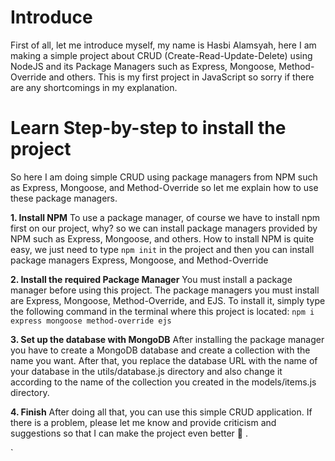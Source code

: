 # Introduce
First of all, let me introduce myself, my name is Hasbi Alamsyah, here I am making a simple project about CRUD (Create-Read-Update-Delete)
using NodeJS and its Package Managers such as Express, Mongoose, Method-Override and others. This is my first project in JavaScript so sorry if there are any shortcomings in my explanation.

# Learn Step-by-step to install the project
So here I am doing simple CRUD using package managers from NPM such as Express, Mongoose, and Method-Override so let me explain how to use these package managers.

**1. Install NPM**
To use a package manager, of course we have to install npm first on our project, why? so we can install package managers provided by NPM such as Express, Mongoose, and others.
How to install NPM is quite easy, we just need to type `npm init` in the project and then you can install package managers Express, Mongoose, and Method-Override


**2. Install the required Package Manager**
You must install a package manager before using this project. The package managers you must install are Express, Mongoose, Method-Override, and EJS.
To install it, simply type the following command in the terminal where this project is located:
`npm i express mongoose method-override ejs`

**3. Set up the database with MongoDB**
After installing the package manager you have to create a MongoDB database and create a collection with the name you want.
After that, you replace the database URL with the name of your database in the utils/database.js directory and also change it according to the name of the collection you created in the models/items.js directory.

**4. Finish**
After doing all that, you can use this simple CRUD application. If there is a problem, please let me know and provide criticism and suggestions so that I can make the project even better :call_me_hand: .

`
